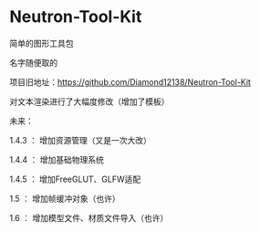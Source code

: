 # Neutron-Tool-Kit

简单的图形工具包

名字随便取的

项目旧地址：https://github.com/Diamond12138/Neutron-Tool-Kit

对文本渲染进行了大幅度修改（增加了模板）

未来：

1.4.3 ： 增加资源管理（又是一次大改）

1.4.4 ： 增加基础物理系统

1.4.5 ： 增加FreeGLUT、GLFW适配

1.5 ： 增加帧缓冲对象（也许）

1.6 ： 增加模型文件、材质文件导入（也许）
